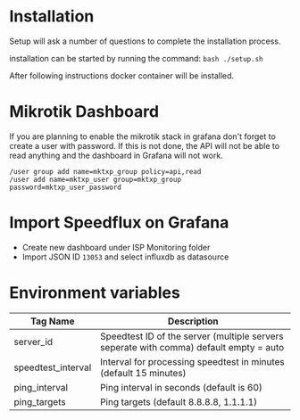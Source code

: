 # Installation
Setup will ask a number of questions to complete the installation process.

installation can be started by running the command:
````bash ./setup.sh````

After following instructions docker container will be installed.

# Mikrotik Dashboard
If you are planning to enable the mikrotik stack in grafana don't forget to create a user with password.
If this is not done, the API will not be able to read anything and the dashboard in Grafana will not work.

````
/user group add name=mktxp_group policy=api,read
/user add name=mktxp_user group=mktxp_group password=mktxp_user_password
````

# Import Speedflux on Grafana
* Create new dashboard under ISP Monitoring folder
* Import JSON ID ````13053```` and select influxdb as datasource

# Environment variables

| Tag Name 	| Description 	|
|-	|-	|
| server_id 	| Speedtest ID of the server (multiple servers seperate with comma) default empty = auto	|	|
| speedtest_interval 	| Interval for processing speedtest in minutes (default 15 minutes) 	|	|
| ping_interval 	| Ping interval in seconds (default is 60) 	|	|
| ping_targets 	| Ping targets (default 8.8.8.8, 1.1.1.1) 	|	|
